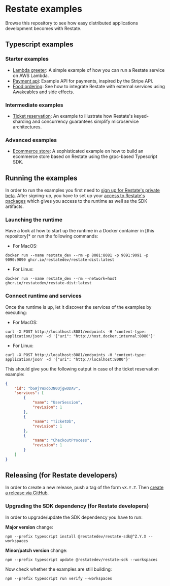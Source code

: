 # Restate examples

Browse this repository to see how easy distributed applications development becomes with Restate.

## Typescript examples

### Starter examples

* [Lambda greeter](typescript/lambda-greeter): A simple example of how you can run a Restate service on AWS Lambda.
* [Payment api](typescript/payment-api/): Example API for payments, inspired by the Stripe API.
* [Food ordering](typescript/food-ordering): See how to integrate Restate with external services using Awakeables and side effects.

### Intermediate examples

* [Ticket reservation](typescript/ticket-reservation): An example to illustrate how Restate's keyed-sharding and concurrency guarantees simplify microservice architectures.

### Advanced examples

- [Ecommerce store](typescript/ecommerce-store): A sophisticated example on how to build an ecommerce store based on Restate using the grpc-based Typescript SDK.

## Running the examples

In order to run the examples you first need to [sign up for Restate's private beta](https://forms.gle/G8kDuucqhBoTfMwLA).
After signing-up, you have to set up your [access to Restate's packages](https://github.com/restatedev/restate-dist) which gives you access to the runtime as well as the SDK artifacts.

### Launching the runtime

Have a look at how to start up the runtime in a Docker container in [this repository]* or run the following commands:

- For MacOS:
```shell
docker run --name restate_dev --rm -p 8081:8081 -p 9091:9091 -p 9090:9090 ghcr.io/restatedev/restate-dist:latest
```
- For Linux:
```shell
docker run --name restate_dev --rm --network=host ghcr.io/restatedev/restate-dist:latest
```

### Connect runtime and services

Once the runtime is up, let it discover the services of the examples by executing:

- For MacOS:
```shell
curl -X POST http://localhost:8081/endpoints -H 'content-type: application/json' -d '{"uri": "http://host.docker.internal:8080"}'
```
- For Linux:
```shell
curl -X POST http://localhost:8081/endpoints -H 'content-type: application/json' -d '{"uri": "http://localhost:8080"}'
```

This should give you the following output in case of the ticket reservation example:
```json
{
    "id": "bG9jYWxob3N0OjgwODAv",
    "services": [
        {
            "name": "UserSession",
            "revision": 1
        },
        {
            "name": "TicketDb",
            "revision": 1
        },
        {
            "name": "CheckoutProcess",
            "revision": 1
        }
    ]
}
```

## Releasing (for Restate developers)

In order to create a new release, push a tag of the form `vX.Y.Z`.
Then [create a release via GitHub](https://github.com/restatedev/example-lambda-ts-greeter/releases).

### Upgrading the SDK dependency (for Restate developers)

In order to upgrade/update the SDK dependency you have to run:

**Major version** change:

```shell
npm --prefix typescript install @restatedev/restate-sdk@^Z.Y.X --workspaces
```

**Minor/patch version** change:

```shell
npm --prefix typescript update @restatedev/restate-sdk --workspaces
```

Now check whether the examples are still building:

```shell
npm --prefix typescript run verify --workspaces
```
